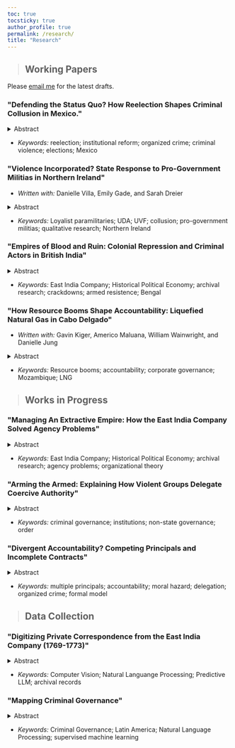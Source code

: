 ```yaml
---
toc: true
tocsticky: true
author_profile: true
permalink: /research/
title: "Research"
---
```

> ## Working Papers

Please [email me](mailto:adee.weller@emory.edu) for the latest drafts.

### "Defending the Status Quo? How Reelection Shapes Criminal Collusion in Mexico."

<details>
  <summary>Abstract</summary>

How does the introduction of mayoral reelection shape organized crime's efforts to collude with local officials? While reelection can provide voters with a critical mechanism to hold elected officials accountable, I show that the positive benefits of reelection do not extend to high-crime areas. Where organized crime is powerful and deeply entrenched in local illicit economies, reelection can provide groups opportunities to collude more closely with mayors, engaging in more electoral violence to deter challengers and benefiting from access to state protection. Exploiting exogenous variation in the introduction of mayoral reelection in Mexico using a difference-in-differences design and a novel dataset on violence against local politicians, I show that criminal groups disproportionately killed rival candidates in places where incumbents could run for reelection, maintaining the status quo and keeping incumbents in power. Further, re-electable mayors were more likely be found to engage in corruption following the introduction of reelection, only in high-crime areas. This letter highlights the unintended consequences of institutional reforms in high-crime areas, emphasizing the need for tailored guardrails by policy-makers to reduce these collateral effects.
</details>

* _Keywords:_ reelection; institutional reform; organized crime; criminal violence; elections; Mexico

### "Violence Incorporated? State Response to Pro-Government Militias in Northern Ireland"

 * _Written with:_ Danielle Villa, Emily Gade, and Sarah Dreier

<details>
  <summary>Abstract</summary>
    Why do states support some pro-government militias (PGMs) while actively sup-
pressing others, particularly when the militias engage in similar behavior? This article
examines the internal decision-making process of the British government during the
conflict in Northern Ireland, analyzing 8,430 recently declassified documents from the
Prime Ministers’ security-based Correspondence Files (1969-1974). These documents
detail the British government’s internal attitudes and behaviors toward more than 20
Loyalist PGM groups. We show that the British government identified the benefits
that certain PGMs could offer in terms of policing, auxiliary military support, and
buttressing public opinion. The state was also deeply concerned about the long-term
consequences of collusion, resulting in limited, short-term collaboration with certain
beneficial PGMs. We provide the first internal account of how governments think about
and work with PGMs, providing critical insights into how conflicts unfold in real-time,
and contributing to a broader understanding of state-militia dynamics globally.
</details>

 * _Keywords:_ Loyalist paramilitaries; UDA; UVF; collusion; pro-government militias; qualitative research; Northern Ireland

### "Empires of Blood and Ruin: Colonial Repression and Criminal Actors in British India"

<details>
  <summary>Abstract</summary>
Why do states repress crime in some areas and allow it to flourish in others, even when crime itself has negative consequences on economies, human safety, and governing power? I suggest that authorities may selective provide--or withhold--repressive apparatuses to local agents as a mechanism of coalition management, rather than a strategy of solely preventing crime. By conditioning the receipt of security support on the loyalty of local intermediaries, authorities can reward loyal agents and coerce dissident ones into collaboration. This allows the central authority to manage their governing coalitions and expand power without formal institutional support. Using original archival data from the early years of English East India Company rule in Bengal (1769–1773), I show that the Company strategically repressed criminal actors to bolster the position of loyal agents while withholding security from those deemed disloyal, leveraging escalating disorder and fiscal crises to coerce compliance. Through a mixed-methods analysis of over 10,000 letters and meeting notes, the paper explores the causal processes underpinning these repressive tactics, demonstrating how the Company's governance strategy relied on managing elite coalitions rather than constructing bureaucratic institutions. This project highlights how states may utilize and exploit concerns about criminal violence under opposition rule as a tool of political gain in both historical and contemporary weak states. Further, these findings contribute to broader debates on political control in weak institutional settings, offering insights into the enduring role of selective repression in shaping governance under conditions of limited state capacity.

</details>

 * _Keywords:_ East India Company; Historical Political Economy; archival research; crackdowns; armed resistence; Bengal

### "How Resource Booms Shape Accountability: Liquefied Natural Gas in Cabo Delgado"

 * _Written with:_ Gavin Kiger, Americo Maluana, William Wainwright, and Danielle Jung

<details>
  <summary>Abstract</summary>
How do natural resource booms shape political accountability? Rapid and sudden increases in extractive profits alter the relationship between voters, politicians, and corporate actors. This paper examines how oil and gas discoveries in Mozambique’s Rovuma Basin affect voter accountability and perceptions of the democratic process, highlighting the effects of corporate public goods provision. While politicians may divert resource rents to sustain patronage networks and entrench their power, corporations—bound by legal agreements—often take over the provision of essential public services. This dynamic distances politicians from the electorate, reducing voters’ ability to hold them accountable for public goods provision and eroding trust in democratic institutions. By outsourcing development to corporations, incumbents benefit from resource wealth without facing electoral consequences, leading to increased voter cynicism and disengagement. We exploit exogenous variation in oil discoveries across northern Mozambique to test our theory, replying on detailed data on perceptions of governmental actors and trust in officials. The findings will highlight the complex interplay between natural resources, corporate influence, and political accountability, offering new insights into the challenges resource-rich countries face in maintaining democratic governance.

</details>

 * _Keywords:_ Resource booms; accountability; corporate governance; Mozambique; LNG


> ## Works in Progress

### "Managing An Extractive Empire: How the East India Company Solved Agency Problems"

<details>
  <summary>Abstract</summary>
  To be hired by the English East India Company (EIC), an individual was generally required to be between fifteen and eighteen years old. With little training or local knowledge, employees were sent across the globe, supplied with arms, and instructed to maximize profits. As such, the EIC was plagued by agency problems from its inception. How do organizations solve this challenge? This is particularly acute in economically driven groups, where hiring a profit-seeking employee can both be highly beneficial but also highly risky. Examining the internal communications of the EIC as it shifted from a trading company to a governing authority, I show that the Company was deeply concerned about this issue. As a result, they formed an institutional structure of intelligence sharing and reporting on other's behavior, maximizing transparency and bureaucratizing spying. This project helps us understand how a group's organization shapes its behavior and responses to challenges.
</details>

 * _Keywords:_ East India Company; Historical Political Economy; archival research; agency problems; organizational theory


### "Arming the Armed: Explaining How Violent Groups Delegate Coercive Authority"

<details>
  <summary>Abstract</summary> 
  Violent armed groups around the world formally designate institutions, from specialized coercive institutions to ones that provide services. For groups that seek to reform, remove, or supplant the state, these institutions are a mechanism of direct governance by which the groups can impose a new political or social order. For groups that do not seek statehood, however, these institutions help them achieve their non-political goals, such as economic ones. However, because these groups do not rival the state, they can also co-opt state institutions and govern indirectly. This project examines the trade-off that non-state-seeking groups face when choosing an institutional arrangement. They can govern indirectly, through co-opting state institutions, or directly by developing their own institutions. Indirect governance establishes immediate access to state power but introduces principal-agent problems. When the state is unable to serve a faithful agent, groups may choose to form their own institutions. These can be more effective but also are much more costly to establish and maintain. I examine this conceptualization using qualitative evidence of coercive institutions by criminal groups in Mexico (1990-2010).
</details>

 * _Keywords:_ criminal governance; institutions; non-state governance; order

### "Divergent Accountability? Competing Principals and Incomplete Contracts"

<details>
  <summary>Abstract</summary>
How does the introduction of competing principals impact voters' ability to hold politicians accountable? This project builds off of canonical models of democratic accountability, which frame reelection as a chance for voters to solve the moral hazard problem they face with politicians. Here, however, there is a second principal who is also vying for control of the politician, as the agent, but who has fundamentally divergent goals from the voters. This principal also has a different set of skills that they can employ to coerce the official, using both bribes and threats. The politician, therefore, must appraise the risks they face and the value of holding office, given the incentives offered by each of the principals. This model has broad applications, applying wherever principals, armed with differing capacities, compete for control of an agent.
</details>

 * _Keywords:_ multiple principals; accountability; moral hazard; delegation; organized crime; formal model




> ## Data Collection

### "Digitizing Private Correspondence from the East India Company (1769-1773)"

<details>
  <summary>Abstract</summary>
The English East India Company (EIC) has been called one of the most well-documented corporations in human history. In this qualitative dataset, I gather all recorded correspondence, internal and external, from the Company records kept at the Asia and Africa Reading Room at the British Library. I particularly focus on the Presidency of Bengal, where the EIC first obtained the rigth to extract land taxes and began to govern as an administrative body during this period. Thus, this period covers one of the most influential moments in Company history -- defining how British colonial policy in India would be organized for more than a century. With more than 4,000 pages of handwritten documents, the first goal of this project is to digitize these letters and clearly record their contents.
</details>

 * _Keywords:_ Computer Vision; Natural Languange Processing; Predictive LLM; archival records


### "Mapping Criminal Governance"

<details>
  <summary>Abstract</summary>
How do criminal groups govern? While our understanding of governance by criminal organizations has grown, there is little systematic data to map it. This project seeks to address this gap. Using newspaper articles from _The New York Times_ containing the names of more than 50 randomly selected groups from across Latin America, this project implements a supervised machine learning approach to code more than thirty indicators of criminal governance. This indicators include who is governing (what group or groups), how they are governing (enforcing rules, collecting taxes, distributing goods), and who they are governing (civilians, other criminals, or the state). This project seeks to expand our understanding of criminal governance across the globe.
</details>

 * _Keywords:_ Criminal Governance; Latin America; Natural Language Processing; supervised machine learning
